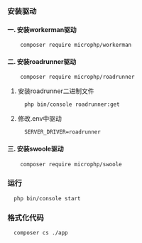 ### 安装驱动
#### 一. 安装workerman驱动
```shell
    composer require microphp/workerman
```

#### 二. 安装roadrunner驱动
```shell
    composer require microphp/roadrunner
```

1. 安装roadrunner二进制文件
    ```shell
      php bin/console roadrunner:get
    ```
2. 修改.env中驱动
    ```dotenv
      SERVER_DRIVER=roadrunner
    ```
#### 三. 安装swoole驱动
```shell
    composer require microphp/swoole
```

### 运行
```shell
  php bin/console start
```


### 格式化代码
```shell
  composer cs ./app
```